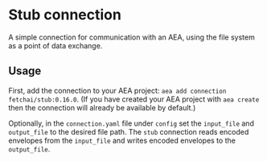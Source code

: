 # Stub connection
A simple connection for communication with an AEA, using the file system as a point of data exchange.

## Usage
First, add the connection to your AEA project: `aea add connection fetchai/stub:0.16.0`. (If you have created your AEA project with `aea create` then the connection will already be available by default.)

Optionally, in the `connection.yaml` file under `config` set the `input_file` and `output_file` to the desired file path. The `stub` connection reads encoded envelopes from the `input_file` and writes encoded envelopes to the `output_file`.
